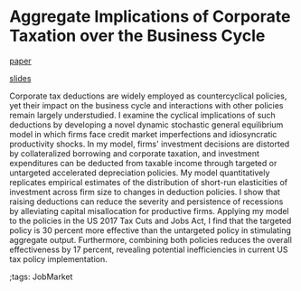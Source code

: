 # Aggregate Implications of Corporate Taxation over the Business Cycle

[paper](pdf/BonusDepreciation/bonusdepreciation_paper.pdf)

[slides](pdf/BonusDepreciation/bonusdepreciation_slide.pdf)

Corporate tax deductions are widely employed as countercyclical policies, yet their impact on the business cycle and interactions with other policies remain largely understudied.
I examine the cyclical implications of such deductions by developing a novel dynamic stochastic general equilibrium model in which firms face credit market imperfections and idiosyncratic productivity shocks.
In my model, firms' investment decisions are distorted by collateralized borrowing and corporate taxation, and investment expenditures can be deducted from taxable income through targeted or untargeted accelerated depreciation policies.
My model quantitatively replicates empirical estimates of the distribution of short-run elasticities of investment across firm size to changes in deduction policies.
I show that raising deductions can reduce the severity and persistence of recessions by alleviating capital misallocation for productive firms.
Applying my model to the policies in the US 2017 Tax Cuts and Jobs Act, I find that the targeted policy is 30 percent more effective than the untargeted policy in stimulating aggregate output.
Furthermore, combining both policies reduces the overall effectiveness by 17 percent, revealing potential inefficiencies in current US tax policy implementation.

;tags: JobMarket
